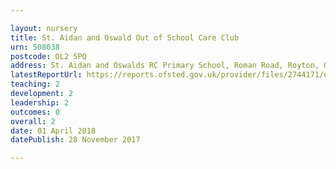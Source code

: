 ```yaml
---

layout: nursery
title: St. Aidan and Oswald Out of School Care Club
urn: 508038
postcode: OL2 5PQ
address: St. Aidan and Oswalds RC Primary School, Roman Road, Royton, Oldham, Lancashire, OL2 5PQ
latestReportUrl: https://reports.ofsted.gov.uk/provider/files/2744171/urn/508038.pdf
teaching: 2
development: 2
leadership: 2
outcomes: 0
overall: 2
date: 01 April 2018 
datePublish: 28 November 2017

---
```

